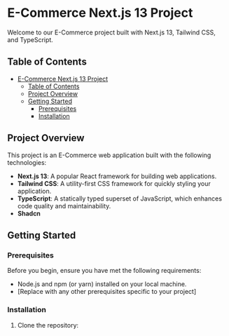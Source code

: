 # E-Commerce Next.js 13 Project

Welcome to our E-Commerce project built with Next.js 13, Tailwind CSS, and TypeScript.

## Table of Contents

- [E-Commerce Next.js 13 Project](#e-commerce-nextjs-13-project)
  - [Table of Contents](#table-of-contents)
  - [Project Overview](#project-overview)
  - [Getting Started](#getting-started)
    - [Prerequisites](#prerequisites)
    - [Installation](#installation)

## Project Overview

This project is an E-Commerce web application built with the following technologies:

- **Next.js 13**: A popular React framework for building web applications.
- **Tailwind CSS**: A utility-first CSS framework for quickly styling your application.
- **TypeScript**: A statically typed superset of JavaScript, which enhances code quality and maintainability.
- **Shadcn**

## Getting Started

### Prerequisites

Before you begin, ensure you have met the following requirements:

- Node.js and npm (or yarn) installed on your local machine.
- [Replace with any other prerequisites specific to your project]

### Installation

1. Clone the repository:
